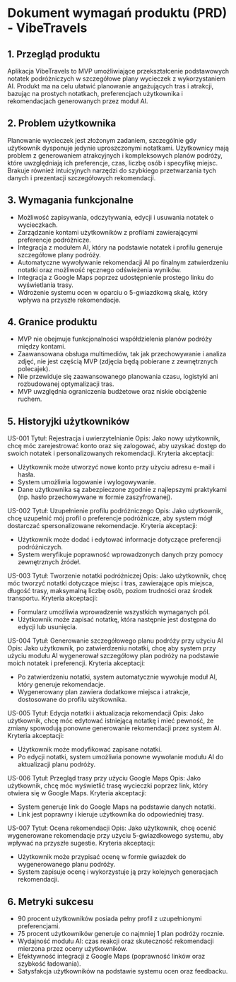 # Dokument wymagań produktu (PRD) - VibeTravels

## 1. Przegląd produktu
Aplikacja VibeTravels to MVP umożliwiające przekształcenie podstawowych notatek podróżniczych w szczegółowe plany wycieczek z wykorzystaniem AI. Produkt ma na celu ułatwić planowanie angażujących tras i atrakcji, bazując na prostych notatkach, preferencjach użytkownika i rekomendacjach generowanych przez moduł AI.

## 2. Problem użytkownika
Planowanie wycieczek jest złożonym zadaniem, szczególnie gdy użytkownik dysponuje jedynie uproszczonymi notatkami. Użytkownicy mają problem z generowaniem atrakcyjnych i kompleksowych planów podróży, które uwzględniają ich preferencje, czas, liczbę osób i specyfikę miejsc. Brakuje również intuicyjnych narzędzi do szybkiego przetwarzania tych danych i prezentacji szczegółowych rekomendacji.

## 3. Wymagania funkcjonalne
- Możliwość zapisywania, odczytywania, edycji i usuwania notatek o wycieczkach.
- Zarządzanie kontami użytkowników z profilami zawierającymi preferencje podróżnicze.
- Integracja z modułem AI, który na podstawie notatek i profilu generuje szczegółowe plany podróży.
- Automatyczne wywoływanie rekomendacji AI po finalnym zatwierdzeniu notatki oraz możliwość ręcznego odświeżenia wyników.
- Integracja z Google Maps poprzez udostępnienie prostego linku do wyświetlania trasy.
- Wdrożenie systemu ocen w oparciu o 5-gwiazdkową skalę, który wpływa na przyszłe rekomendacje.

## 4. Granice produktu
- MVP nie obejmuje funkcjonalności współdzielenia planów podróży między kontami.
- Zaawansowana obsługa multimediów, tak jak przechowywanie i analiza zdjęć, nie jest częścią MVP (zdjęcia będą pobierane z zewnętrznych polecajek).
- Nie przewiduje się zaawansowanego planowania czasu, logistyki ani rozbudowanej optymalizacji tras.
- MVP uwzględnia ograniczenia budżetowe oraz niskie obciążenie ruchem.

## 5. Historyjki użytkowników

US-001
Tytuł: Rejestracja i uwierzytelnianie
Opis: Jako nowy użytkownik, chcę móc zarejestrować konto oraz się zalogować, aby uzyskać dostęp do swoich notatek i personalizowanych rekomendacji.
Kryteria akceptacji:
- Użytkownik może utworzyć nowe konto przy użyciu adresu e-mail i hasła.
- System umożliwia logowanie i wylogowywanie.
- Dane użytkownika są zabezpieczone zgodnie z najlepszymi praktykami (np. hasło przechowywane w formie zaszyfrowanej).

US-002
Tytuł: Uzupełnienie profilu podróżniczego
Opis: Jako użytkownik, chcę uzupełnić mój profil o preferencje podróżnicze, aby system mógł dostarczać spersonalizowane rekomendacje.
Kryteria akceptacji:
- Użytkownik może dodać i edytować informacje dotyczące preferencji podróżniczych.
- System weryfikuje poprawność wprowadzonych danych przy pomocy zewnętrznych źródeł.

US-003
Tytuł: Tworzenie notatki podróżniczej
Opis: Jako użytkownik, chcę móc tworzyć notatki dotyczące miejsc i tras, zawierające opis miejsca, długość trasy, maksymalną liczbę osób, poziom trudności oraz środek transportu.
Kryteria akceptacji:
- Formularz umożliwia wprowadzenie wszystkich wymaganych pól.
- Użytkownik może zapisać notatkę, która następnie jest dostępna do edycji lub usunięcia.

US-004
Tytuł: Generowanie szczegółowego planu podróży przy użyciu AI
Opis: Jako użytkownik, po zatwierdzeniu notatki, chcę aby system przy użyciu modułu AI wygenerował szczegółowy plan podróży na podstawie moich notatek i preferencji.
Kryteria akceptacji:
- Po zatwierdzeniu notatki, system automatycznie wywołuje moduł AI, który generuje rekomendacje.
- Wygenerowany plan zawiera dodatkowe miejsca i atrakcje, dostosowane do profilu użytkownika.

US-005
Tytuł: Edycja notatki i aktualizacja rekomendacji
Opis: Jako użytkownik, chcę móc edytować istniejącą notatkę i mieć pewność, że zmiany spowodują ponowne generowanie rekomendacji przez system AI.
Kryteria akceptacji:
- Użytkownik może modyfikować zapisane notatki.
- Po edycji notatki, system umożliwia ponowne wywołanie modułu AI do aktualizacji planu podróży.

US-006
Tytuł: Przegląd trasy przy użyciu Google Maps
Opis: Jako użytkownik, chcę móc wyświetlić trasę wycieczki poprzez link, który otwiera się w Google Maps.
Kryteria akceptacji:
- System generuje link do Google Maps na podstawie danych notatki.
- Link jest poprawny i kieruje użytkownika do odpowiedniej trasy.

US-007
Tytuł: Ocena rekomendacji
Opis: Jako użytkownik, chcę ocenić wygenerowane rekomendacje przy użyciu 5-gwiazdkowego systemu, aby wpływać na przyszłe sugestie.
Kryteria akceptacji:
- Użytkownik może przypisać ocenę w formie gwiazdek do wygenerowanego planu podróży.
- System zapisuje ocenę i wykorzystuje ją przy kolejnych generacjach rekomendacji.

## 6. Metryki sukcesu
- 90 procent użytkowników posiada pełny profil z uzupełnionymi preferencjami.
- 75 procent użytkowników generuje co najmniej 1 plan podróży rocznie.
- Wydajność modułu AI: czas reakcji oraz skuteczność rekomendacji mierzona przez oceny użytkowników.
- Efektywność integracji z Google Maps (poprawność linków oraz szybkość ładowania).
- Satysfakcja użytkowników na podstawie systemu ocen oraz feedbacku. 